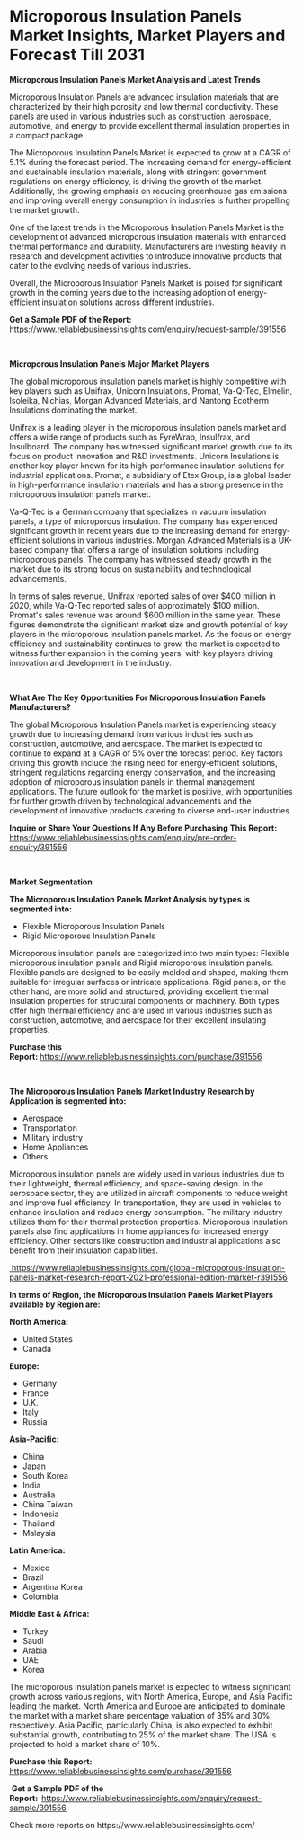 <p><h1>Microporous Insulation Panels Market Insights, Market Players and Forecast Till 2031</h1></p><p><strong>Microporous Insulation Panels Market Analysis and Latest Trends</strong></p>
<p><p>Microporous Insulation Panels are advanced insulation materials that are characterized by their high porosity and low thermal conductivity. These panels are used in various industries such as construction, aerospace, automotive, and energy to provide excellent thermal insulation properties in a compact package.</p><p>The Microporous Insulation Panels Market is expected to grow at a CAGR of 5.1% during the forecast period. The increasing demand for energy-efficient and sustainable insulation materials, along with stringent government regulations on energy efficiency, is driving the growth of the market. Additionally, the growing emphasis on reducing greenhouse gas emissions and improving overall energy consumption in industries is further propelling the market growth.</p><p>One of the latest trends in the Microporous Insulation Panels Market is the development of advanced microporous insulation materials with enhanced thermal performance and durability. Manufacturers are investing heavily in research and development activities to introduce innovative products that cater to the evolving needs of various industries.</p><p>Overall, the Microporous Insulation Panels Market is poised for significant growth in the coming years due to the increasing adoption of energy-efficient insulation solutions across different industries.</p></p>
<p><strong>Get a Sample PDF of the Report:&nbsp;</strong> <a href="https://www.reliablebusinessinsights.com/enquiry/request-sample/391556">https://www.reliablebusinessinsights.com/enquiry/request-sample/391556</a></p>
<p>&nbsp;</p>
<p><strong>Microporous Insulation Panels Major Market Players</strong></p>
<p><p>The global microporous insulation panels market is highly competitive with key players such as Unifrax, Unicorn Insulations, Promat, Va-Q-Tec, Elmelin, Isoleika, Nichias, Morgan Advanced Materials, and Nantong Ecotherm Insulations dominating the market. </p><p>Unifrax is a leading player in the microporous insulation panels market and offers a wide range of products such as FyreWrap, Insulfrax, and Insulboard. The company has witnessed significant market growth due to its focus on product innovation and R&D investments. Unicorn Insulations is another key player known for its high-performance insulation solutions for industrial applications. Promat, a subsidiary of Etex Group, is a global leader in high-performance insulation materials and has a strong presence in the microporous insulation panels market.</p><p>Va-Q-Tec is a German company that specializes in vacuum insulation panels, a type of microporous insulation. The company has experienced significant growth in recent years due to the increasing demand for energy-efficient solutions in various industries. Morgan Advanced Materials is a UK-based company that offers a range of insulation solutions including microporous panels. The company has witnessed steady growth in the market due to its strong focus on sustainability and technological advancements.</p><p>In terms of sales revenue, Unifrax reported sales of over $400 million in 2020, while Va-Q-Tec reported sales of approximately $100 million. Promat's sales revenue was around $600 million in the same year. These figures demonstrate the significant market size and growth potential of key players in the microporous insulation panels market. As the focus on energy efficiency and sustainability continues to grow, the market is expected to witness further expansion in the coming years, with key players driving innovation and development in the industry.</p></p>
<p>&nbsp;</p>
<p><strong>What Are The Key Opportunities For Microporous Insulation Panels Manufacturers?</strong></p>
<p><p>The global Microporous Insulation Panels market is experiencing steady growth due to increasing demand from various industries such as construction, automotive, and aerospace. The market is expected to continue to expand at a CAGR of 5% over the forecast period. Key factors driving this growth include the rising need for energy-efficient solutions, stringent regulations regarding energy conservation, and the increasing adoption of microporous insulation panels in thermal management applications. The future outlook for the market is positive, with opportunities for further growth driven by technological advancements and the development of innovative products catering to diverse end-user industries.</p></p>
<p><strong>Inquire or Share Your Questions If Any Before Purchasing This Report:</strong> <a href="https://www.reliablebusinessinsights.com/enquiry/pre-order-enquiry/391556">https://www.reliablebusinessinsights.com/enquiry/pre-order-enquiry/391556</a></p>
<p>&nbsp;</p>
<p><strong>Market Segmentation</strong></p>
<p><strong>The Microporous Insulation Panels Market Analysis by types is segmented into:</strong></p>
<p><ul><li>Flexible Microporous Insulation Panels</li><li>Rigid Microporous Insulation Panels</li></ul></p>
<p><p>Microporous insulation panels are categorized into two main types: Flexible microporous insulation panels and Rigid microporous insulation panels. Flexible panels are designed to be easily molded and shaped, making them suitable for irregular surfaces or intricate applications. Rigid panels, on the other hand, are more solid and structured, providing excellent thermal insulation properties for structural components or machinery. Both types offer high thermal efficiency and are used in various industries such as construction, automotive, and aerospace for their excellent insulating properties.</p></p>
<p><strong>Purchase this Report:&nbsp;</strong><a href="https://www.reliablebusinessinsights.com/purchase/391556">https://www.reliablebusinessinsights.com/purchase/391556</a></p>
<p>&nbsp;</p>
<p><strong>The Microporous Insulation Panels Market Industry Research by Application is segmented into:</strong></p>
<p><ul><li>Aerospace</li><li>Transportation</li><li>Military industry</li><li>Home Appliances</li><li>Others</li></ul></p>
<p><p>Microporous insulation panels are widely used in various industries due to their lightweight, thermal efficiency, and space-saving design. In the aerospace sector, they are utilized in aircraft components to reduce weight and improve fuel efficiency. In transportation, they are used in vehicles to enhance insulation and reduce energy consumption. The military industry utilizes them for their thermal protection properties. Microporous insulation panels also find applications in home appliances for increased energy efficiency. Other sectors like construction and industrial applications also benefit from their insulation capabilities.</p></p>
<p><a href="https://www.reliablebusinessinsights.com/global-microporous-insulation-panels-market-research-report-2021-professional-edition-market-r391556">&nbsp;https://www.reliablebusinessinsights.com/global-microporous-insulation-panels-market-research-report-2021-professional-edition-market-r391556</a></p>
<p><strong>In terms of Region, the Microporous Insulation Panels Market Players available by Region are:</strong></p>
<p>
    <p> <strong> North America: </strong>
        <ul>
            <li>United States</li>
            <li>Canada</li>
        </ul>
        </p> 
    <p> <strong> Europe: </strong>
        <ul>
            <li>Germany</li>
            <li>France</li>
            <li>U.K.</li>
            <li>Italy</li>
            <li>Russia</li>
        </ul>
        </p> 
    <p> <strong> Asia-Pacific: </strong>
        <ul>
            <li>China</li>
            <li>Japan</li>
            <li>South Korea</li>
            <li>India</li>
            <li>Australia</li>
            <li>China Taiwan</li>
            <li>Indonesia</li>
            <li>Thailand</li>
            <li>Malaysia</li>
        </ul>
        </p> 
    <p> <strong> Latin America: </strong>
        <ul>
            <li>Mexico</li>
            <li>Brazil</li>
            <li>Argentina Korea</li>
            <li>Colombia</li>
        </ul>
        </p> 
    <p> <strong> Middle East & Africa: </strong>
        <ul>
            <li>Turkey</li>
            <li>Saudi</li>
            <li>Arabia</li>
            <li>UAE</li>
            <li>Korea</li>
        </ul>
    </p>
    </p>
<p><p>The microporous insulation panels market is expected to witness significant growth across various regions, with North America, Europe, and Asia Pacific leading the market. North America and Europe are anticipated to dominate the market with a market share percentage valuation of 35% and 30%, respectively. Asia Pacific, particularly China, is also expected to exhibit substantial growth, contributing to 25% of the market share. The USA is projected to hold a market share of 10%.</p></p>
<p><strong>Purchase this Report: </strong><a href="https://www.reliablebusinessinsights.com/purchase/391556">https://www.reliablebusinessinsights.com/purchase/391556</a></p>
<p>&nbsp;<strong>Get a Sample PDF of the Report:&nbsp;&nbsp;</strong><a href="https://www.reliablebusinessinsights.com/enquiry/request-sample/391556">https://www.reliablebusinessinsights.com/enquiry/request-sample/391556</a></p>
<p><strong></strong></p>
<p>Check more reports on https://www.reliablebusinessinsights.com/</p>